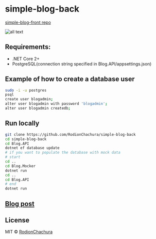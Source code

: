 # simple-blog-back
[simple-blog-front repo](https://github.com/RodionChachura/simple-blog-front)

>

![all text](https://cdn-images-1.medium.com/max/800/1*MDXR5eddScIqHYop-IL9sg.png)

## Requirements:
 - .NET Core 2+
 - PostgreSQL(connection string specified in Blog.API/appsettings.json)

## Example of how to create a database user
```bash
sudo -i -u postgres
psql
create user blogadmin;
alter user blogadmin with password 'blogadmin';
alter user blogadmin createdb;
```

## Run locally
```bash
git clone https://github.com/RodionChachura/simple-blog-back
cd simple-blog-back
cd Blog.API
dotnet ef database update
# if you want to populate the database with mock data
# start
cd ..
cd Blog.Mocker
dotnet run
cd ..
cd Blog.API
# end
dotnet run 
```

## [Blog post](https://geekrodion.com/blog/asp-react-blog)

## License

MIT © [RodionChachura](https://geekrodion.com)
